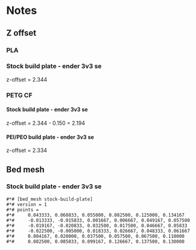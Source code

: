 # Notes

## Z offset

### PLA
### Stock build plate - ender 3v3 se

z-offset = 2.344

### PETG CF

#### Stock build plate - ender 3v3 se
z-offset = 2.344 - 0.150 = 2.194

#### PEI/PEO build plate - ender 3v3 se

z-offset = 2.334

## Bed mesh

### Stock build plate - ender 3v3 se

```
#*# [bed_mesh stock-build-plate]
#*# version = 1
#*# points =
#*# 	0.043333, 0.060833, 0.055000, 0.082500, 0.125000, 0.134167
#*# 	-0.013333, -0.015833, 0.001667, 0.006667, 0.049167, 0.057500
#*# 	-0.019167, -0.020833, 0.032500, 0.017500, 0.046667, 0.05833
#*# 	-0.022500, -0.005000, 0.018333, 0.026667, 0.048333, 0.061667
#*# 	0.004167, 0.020000, 0.037500, 0.057500, 0.067500, 0.110000
#*# 	0.082500, 0.085833, 0.099167, 0.126667, 0.137500, 0.130000

```
